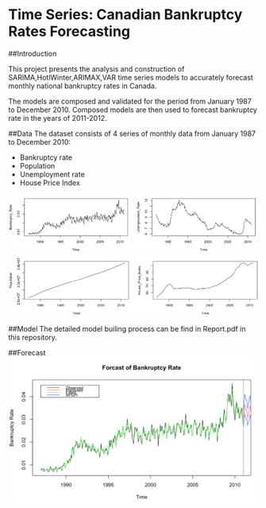 # Time Series: Canadian Bankruptcy Rates Forecasting

##Introduction

This project presents the analysis and construction of SARIMA,HotlWinter,ARIMAX,VAR time series models to accurately forecast monthly national bankruptcy rates in Canada.

The models are composed and validated for the period from  January 1987 to December 2010. Composed models are then used to forecast bankruptcy rate in the years of 2011-2012.

##Data
The dataset consists of 4 series of monthly data from January 1987 to December 2010:

* Bankruptcy rate
* Population
* Unemployment rate
* House Price Index

![alt tag](https://github.com/qianmx/TimeSeries-Canadian-National-Bankruptcy-Rate/blob/master/plots/data1.png)
![alt tag](https://github.com/qianmx/TimeSeries-Canadian-National-Bankruptcy-Rate/blob/master/plots/data2.png)

##Model
The detailed model builing process can be find in Report.pdf in this repository.

##Forecast
![alt tag](https://github.com/qianmx/TimeSeries-Canadian-National-Bankruptcy-Rate/blob/master/plots/forecast.png)
